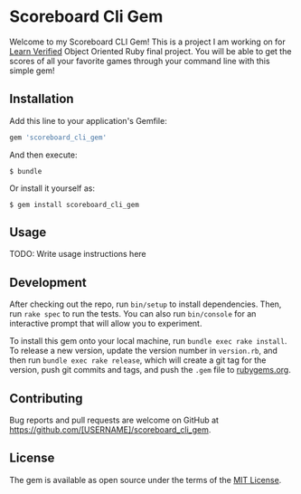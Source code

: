 # Scoreboard Cli Gem

Welcome to my Scoreboard CLI Gem! This is a project I am working on for [Learn Verified](https://learn.co/) Object Oriented Ruby final project. You will be able to get the scores of all your favorite games through your command line with this simple gem!

## Installation

Add this line to your application's Gemfile:

```ruby
gem 'scoreboard_cli_gem'
```

And then execute:

    $ bundle

Or install it yourself as:

    $ gem install scoreboard_cli_gem

## Usage

TODO: Write usage instructions here

## Development

After checking out the repo, run `bin/setup` to install dependencies. Then, run `rake spec` to run the tests. You can also run `bin/console` for an interactive prompt that will allow you to experiment.

To install this gem onto your local machine, run `bundle exec rake install`. To release a new version, update the version number in `version.rb`, and then run `bundle exec rake release`, which will create a git tag for the version, push git commits and tags, and push the `.gem` file to [rubygems.org](https://rubygems.org).

## Contributing

Bug reports and pull requests are welcome on GitHub at https://github.com/[USERNAME]/scoreboard_cli_gem.


## License

The gem is available as open source under the terms of the [MIT License](http://opensource.org/licenses/MIT).

